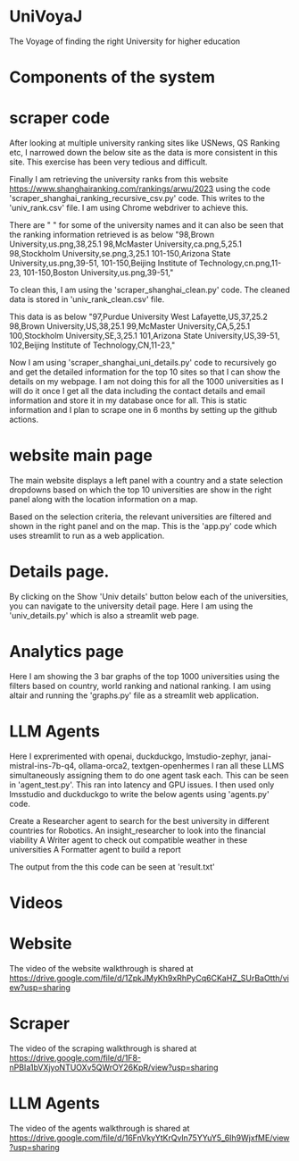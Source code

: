 # UniVoyaJ
The Voyage of finding the right University for higher education

# Components of the system

# scraper code
After looking at multiple university ranking sites like USNews, QS Ranking etc, I narrowed down the below site as the data is more consistent in this site. This exercise has been very tedious and difficult. 

Finally I am retrieving the university ranks from this website https://www.shanghairanking.com/rankings/arwu/2023 using the code
'scraper_shanghai_ranking_recursive_csv.py' code. This writes to the 'univ_rank.csv' file. I am using Chrome webdriver to achieve this. 

There are " " for some of the university names and it can also be seen that the ranking information retrieved is as below 
"98,Brown University,us.png,38,25.1
98,McMaster University,ca.png,5,25.1
98,Stockholm University,se.png,3,25.1
101-150,Arizona State University,us.png,39-51,
101-150,Beijing Institute of Technology,cn.png,11-23,
101-150,Boston University,us.png,39-51,"

To clean this, I am using the 'scraper_shanghai_clean.py' code. The cleaned data is stored in 'univ_rank_clean.csv' file. 

This data is as below
"97,Purdue University  West Lafayette,US,37,25.2
98,Brown University,US,38,25.1
99,McMaster University,CA,5,25.1
100,Stockholm University,SE,3,25.1
101,Arizona State University,US,39-51,
102,Beijing Institute of Technology,CN,11-23,"

Now I am using 'scraper_shanghai_uni_details.py' code to recursively go and get the detailed information for the top 10 sites so that I can show the details on my webpage. I am not doing this for all the 1000 universities as I will do it once I get all the data including the contact details and email information and store it in my database once for all. This is static information and I plan to scrape one in 6 months by setting up the github actions. 

# website main page

The main website displays a left panel with a country and a state selection dropdowns based on which the top 10 universities are show in the right panel along with the location information on a map.

Based on the selection criteria, the relevant universities are filtered and shown in the right panel and on the map.
This is the 'app.py' code which uses streamlit to run as a web application.

# Details page. 
By clicking on the Show 'Univ details' button below each of the universities, you can navigate to the university detail page. 
Here  I am using the 'univ_details.py' which is also a streamlit web page.

# Analytics page
Here I am showing the 3 bar graphs of the top 1000 universities using the filters based on country, world ranking and national ranking. 
I am using altair and running the 'graphs.py' file as a streamlit web application. 

# LLM Agents

Here I exprerimented with openai, duckduckgo, lmstudio-zephyr, janai- mistral-ins-7b-q4, ollama-orca2, textgen-openhermes
I ran all these LLMS simultaneously assigning them to do one agent task each. This can be seen in 'agent_test.py'. This ran into latency and GPU issues. I then used only lmsstudio and duckduckgo to write the below agents using 'agents.py' code.

Create a Researcher agent to search for the best university in different countries for Robotics.
An insight_researcher to look into the financial viability
A Writer agent to check out compatible weather in these universities 
A Formatter agent to build a report

The output from the this code can be seen at 'result.txt'

# Videos

# Website
The video of the website walkthrough is shared at
https://drive.google.com/file/d/1ZpkJMyKh9xRhPyCq6CKaHZ_SUrBaOtth/view?usp=sharing

# Scraper
The video of the scraping walkthrough is shared at
https://drive.google.com/file/d/1F8-nPBIa1bVXjyoNTUOXv5QWrOY26KpR/view?usp=sharing

# LLM Agents
The video of the agents walkthrough is shared at
https://drive.google.com/file/d/16FnVkyYtKrQvln75YYuY5_6Ih9WjxfME/view?usp=sharing
